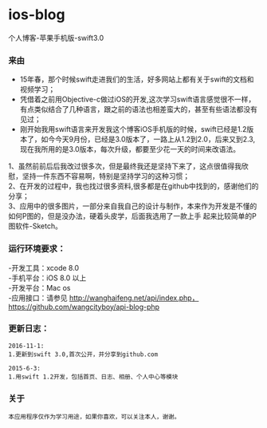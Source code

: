 # ios-blog
个人博客-苹果手机版-swift3.0


### 来由
 - 15年春，那个时候swift走进我们的生活，好多网站上都有关于swift的文档和视频学习；<br>
 - 凭借着之前用Objective-c做过iOS的开发,这次学习swift语言感觉很不一样，有点类似结合了几种语言，跟之前的语法也相差蛮大的，甚至有些语法都没有见过；<br>
 - 刚开始我用swift语言来开发我这个博客iOS手机版的时候，swift已经是1.2版本了，如今今天9月份，已经是3.0版本了，一路上从1.2到2.0，后来又到2.3,现在我所用的是3.0版本，每次升级，都要至少花一天的时间来改语法。<br>
 
 1、虽然前前后后我改过很多次，但是最终我还是坚持下来了，这点很值得我欣慰，坚持一件东西不容易啊，特别是坚持学习的这种习惯；<br>
 2、在开发的过程中，我也找过很多资料,很多都是在github中找到的，感谢他们的分享；<br>
 3、应用中的很多图片，一部分来自我自己的设计与制作，本来作为开发是不懂的如何P图的，但是没办法，硬着头皮学，后面我选用了一款上手
    起来比较简单的P图软件-Sketch。<br>

### 运行环境要求： 
-开发工具：xcode 8.0 <br>
-手机平台：iOS 8.0 以上<br>
-开发平台：Mac os<br>
-应用接口：请参见 http://wanghaifeng.net/api/index.php，  https://github.com/wangcityboy/api-blog-php


### 更新日志：<br/>
    2016-11-1:
    1.更新到swift 3.0,首次公开，并分享到github.com
    
    2015-6-3:
    1.用swift 1.2开发，包括首页、日志、相册、个人中心等模块
    
### 关于
    本应用程序仅作为学习用途，如果你喜欢，可以关注本人，谢谢。
